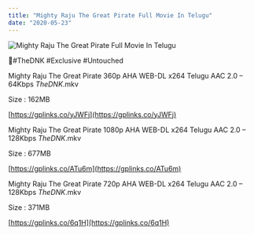 ```yaml
---
title: "Mighty Raju The Great Pirate Full Movie In Telugu"
date: "2020-05-23"
---
```


![Mighty Raju The Great Pirate Full Movie In Telugu](https://snagfilms-a.akamaihd.net/38c1e2aa-64c1-41c3-8b5e-674247d490c8/images/2020/05/21/1590088072150_2watchthegreatpirateonline1920x1080_16x9Images.jpg "Mighty Raju The Great Pirate Full Movie In Telugu")

🌟#TheDNK #Exclusive #Untouched

Mighty Raju The Great Pirate 360p AHA WEB-DL x264 Telugu AAC 2.0 – 64Kbps _TheDNK_.mkv

Size : 162MB

[https://gplinks.co/yJWFj](https://gplinks.co/yJWFj)

Mighty Raju The Great Pirate 1080p AHA WEB-DL x264 Telugu AAC 2.0 – 128Kbps _TheDNK_.mkv

Size : 677MB

[https://gplinks.co/ATu6m](https://gplinks.co/ATu6m)

Mighty Raju The Great Pirate 720p AHA WEB-DL x264 Telugu AAC 2.0 – 128Kbps _TheDNK_.mkv

Size : 371MB

[https://gplinks.co/6q1H](https://gplinks.co/6q1H)
